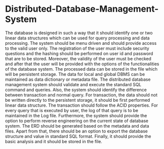 # Distributed-Database-Management-System

The database is designed in such a way that it should identify one or two linear data structures which can be used for query processing and data processing. The system should be menu driven and should provide access to the valid user only. The registration of the user must include security questions and the hashing should be performed on user id and password that are to be stored. Moreover, the validity of the user must be checked and after that the user will be provided with the options of the functionalities of the database system. 
The processed data can be stored in the file which will be persistent storage. The data for local and global DBMS can be maintained as data dictionary or metadata file. The distributed database management system should validate and execute the standard SQL command and queries. Also, the system should identify the difference between transaction and normal query. For transaction, the data should not be written directly to the persistent storage, it should be first performed linear data structure. The transaction should follow the ACID properties. For every query that is executed by user, the log of that query is to be maintained in the Log file. 
Furthermore, the system should provide the option to perform reverse engineering on the current state of database system. The ERD should be generated based on the metadata and data files. Apart from that, there should be an option to export the database structure and value in standard SQL format. Finally, it should provide the basic analysis and it should be stored in the file. 
